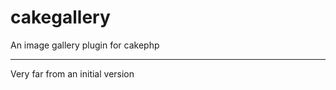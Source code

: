 cakegallery
===========

An image gallery plugin for cakephp
___________________________________

Very far from an initial version